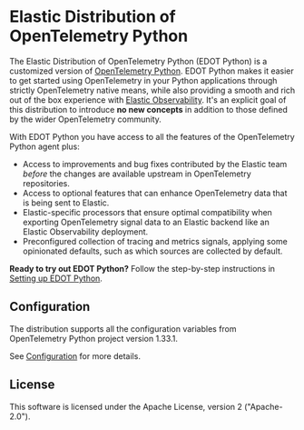 # Elastic Distribution of OpenTelemetry Python

The Elastic Distribution of OpenTelemetry Python (EDOT Python) is a customized version of [OpenTelemetry Python](https://opentelemetry.io/docs/languages/python).
EDOT Python makes it easier to get started using OpenTelemetry in your Python applications through strictly OpenTelemetry native means, while also providing a smooth and rich out of the box experience with [Elastic Observability](https://www.elastic.co/observability). It's an explicit goal of this distribution to introduce **no new concepts** in addition to those defined by the wider OpenTelemetry community.

With EDOT Python you have access to all the features of the OpenTelemetry Python agent plus:

* Access to improvements and bug fixes contributed by the Elastic team _before_ the changes are available upstream in OpenTelemetry repositories.
* Access to optional features that can enhance OpenTelemetry data that is being sent to Elastic.
* Elastic-specific processors that ensure optimal compatibility when exporting OpenTelemetry signal data to an Elastic backend like an Elastic Observability deployment.
* Preconfigured collection of tracing and metrics signals, applying some opinionated defaults, such as which sources are collected by default.

**Ready to try out EDOT Python?** Follow the step-by-step instructions in [Setting up EDOT Python](https://www.elastic.co/docs/reference/opentelemetry/edot-sdks/python/setup/index.html).

## Configuration

The distribution supports all the configuration variables from OpenTelemetry Python project version 1.33.1.

See [Configuration](https://www.elastic.co/docs/reference/opentelemetry/edot-sdks/python/configuration.html) for more details.

## License

This software is licensed under the Apache License, version 2 ("Apache-2.0").
